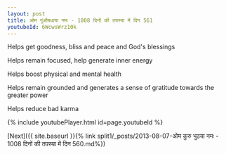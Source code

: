 ```yaml
---
layout: post
title: ओम गुंऔषधाया नमः - 1008 दिनों की तपस्या में दिन 561
youtubeId: 6WcwsWrz10k
---
```

 
 
Helps get goodness, bliss and peace and God's blessings
 
Helps remain focused, help generate inner energy 
 
Helps boost physical and mental health 
 
Helps remain grounded and generates a sense of gratitude towards the greater power 
 
Helps reduce bad karma
 
 
 
 


{% include youtubePlayer.html id=page.youtubeId %}
 
[Next]({{ site.baseurl }}{% link  split1/_posts/2013-08-07-ओम कुरु भुठया नमः - 1008 दिनों की तपस्या में दिन 560.md%})
 
